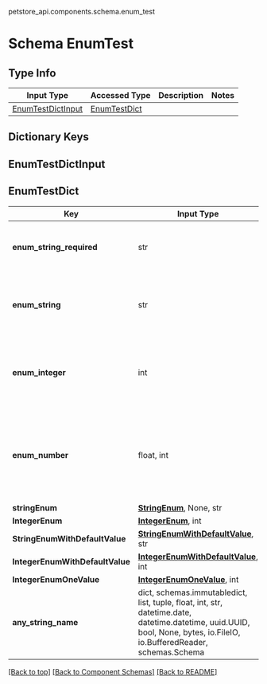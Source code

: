 petstore_api.components.schema.enum_test
# Schema EnumTest

## Type Info
Input Type | Accessed Type | Description | Notes
------------ | ------------- | ------------- | -------------
[EnumTestDictInput](#enumtestdictinput) | [EnumTestDict](#enumtestdict) |  |

## Dictionary Keys
## EnumTestDictInput
## EnumTestDict

Key | Input Type | Accessed Type | Description | Notes
------------ | ------------- | ------------- | ------------- | -------------
**enum_string_required** | str | str |  | must be one of ["UPPER", "lower", ""]
**enum_string** | str | str |  | [optional] must be one of ["UPPER", "lower", ""]
**enum_integer** | int | int |  | [optional] must be one of [1, -1] value must be a 32 bit integer
**enum_number** | float, int | float, int |  | [optional] must be one of [1.1, -1.2] value must be a 64 bit float
**stringEnum** | [**StringEnum**](string_enum.md), None, str | [**StringEnum**](string_enum.md) |  | [optional]
**IntegerEnum** | [**IntegerEnum**](integer_enum.md), int | [**IntegerEnum**](integer_enum.md) |  | [optional]
**StringEnumWithDefaultValue** | [**StringEnumWithDefaultValue**](string_enum_with_default_value.md), str | [**StringEnumWithDefaultValue**](string_enum_with_default_value.md) |  | [optional]
**IntegerEnumWithDefaultValue** | [**IntegerEnumWithDefaultValue**](integer_enum_with_default_value.md), int | [**IntegerEnumWithDefaultValue**](integer_enum_with_default_value.md) |  | [optional]
**IntegerEnumOneValue** | [**IntegerEnumOneValue**](integer_enum_one_value.md), int | [**IntegerEnumOneValue**](integer_enum_one_value.md) |  | [optional]
**any_string_name** | dict, schemas.immutabledict, list, tuple, float, int, str, datetime.date, datetime.datetime, uuid.UUID, bool, None, bytes, io.FileIO, io.BufferedReader, schemas.Schema | schemas.immutabledict, tuple, float, int, str, bytes, bool, None, FileIO | any string name can be used but the value must be the correct type | [optional]

[[Back to top]](#top) [[Back to Component Schemas]](../../../README.md#Component-Schemas) [[Back to README]](../../../README.md)
